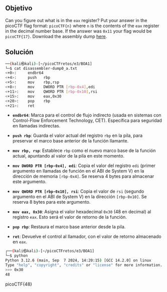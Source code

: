 ## Objetivo
Can you figure out what is in the `eax` register? Put your answer in the picoCTF flag format: `picoCTF{n}` where `n` is the contents of the `eax` register in the decimal number base. If the answer was `0x11` your flag would be `picoCTF{17}`. Download the assembly dump [here](https://artifacts.picoctf.net/c/509/disassembler-dump0_a.txt).

## Solución
```bash
──(kali㉿kali)-[~/picoCTFretos/e3/BOA1]
└─$ cat disassembler-dump0_a.txt 
<+0>:     endbr64 
<+4>:     push   rbp
<+5>:     mov    rbp,rsp
<+8>:     mov    DWORD PTR [rbp-0x4],edi
<+11>:    mov    QWORD PTR [rbp-0x10],rsi
<+15>:    mov    eax,0x30
<+20>:    pop    rbp
<+21>:    ret

```
- **`endbr64`**: Marca para el control de flujo indirecto (usada en sistemas con Control-Flow Enforcement Technology, CET). Específica para seguridad en llamadas indirectas.
    
- **`push rbp`**: Guarda el valor actual del registro `rbp` en la pila, para preservar el marco base anterior de la función llamante.
    
- **`mov rbp, rsp`**: Establece `rbp` como el nuevo marco base de la función actual, apuntando al valor de la pila en este momento.
    
- **`mov DWORD PTR [rbp-0x4], edi`**: Copia el valor del registro `edi` (primer argumento en llamadas de función en el ABI de System V) en la dirección de memoria `[rbp-0x4]`. Se reserva 4 bytes para almacenar este argumento.
    
- **`mov QWORD PTR [rbp-0x10], rsi`**: Copia el valor de `rsi` (segundo argumento en el ABI de System V) en la dirección `[rbp-0x10]`. Se reserva 8 bytes para este argumento.
    
- **`mov eax, 0x30`**: Asigna el valor hexadecimal `0x30` (48 en decimal) al registro `eax`. Esto será el valor de retorno de la función.
    
- **`pop rbp`**: Restaura el marco base anterior desde la pila.
    
- **`ret`**: Devuelve el control al llamador, con el valor de retorno almacenado en `eax`.

```bash
┌──(kali㉿kali)-[~/picoCTFretos/e3/BOA1]
└─$ python         
Python 3.12.6 (main, Sep  7 2024, 14:20:15) [GCC 14.2.0] on linux
Type "help", "copyright", "credits" or "license" for more information.
>>> 0x30
48
```

picoCTF{48}

